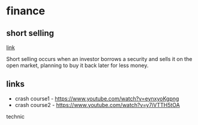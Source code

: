 # finance



## short selling
[link](https://www.investopedia.com/terms/s/shortselling.asp)

Short selling occurs when an investor borrows a security and sells it on the open market, planning to buy it back later for less money.



## links
* crash course1 - https://www.youtube.com/watch?v=eynxyoKgpng
* crash course2 - https://www.youtube.com/watch?v=y7iVTTH5tOA



technic
